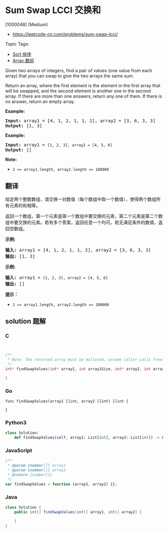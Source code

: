 # Sum Swap LCCI 交换和

[1000048] (Medium)

- https://leetcode-cn.com/problems/sum-swap-lcci/

Topic Tags:

- [Sort 排序](https://leetcode-cn.com/tag/sort/)
- [Array 数组](https://leetcode-cn.com/tag/array/)

Given two arrays of integers, find a pair of values (one value from each array) that you can swap to give the two arrays the same sum.

Return an array, where the first element is the element in the first array that will be swapped, and the second element is another one in the second array. If there are more than one answers, return any one of them. If there is no answer, return an empty array.

**Example:**

<pre><strong>Input:</strong> array1 = [4, 1, 2, 1, 1, 2], array2 = [3, 6, 3, 3]
<strong>Output:</strong> [1, 3]
</pre>

**Example:**

<pre><strong>Input:</strong> array1 = <code>[1, 2, 3], array2 = [4, 5, 6]</code>
<strong>Output: </strong>[]</pre>

**Note:**

- `1 <= array1.length, array2.length <= 100000`

## 翻译

给定两个整数数组，请交换一对数值（每个数组中取一个数值），使得两个数组所有元素的和相等。

返回一个数组，第一个元素是第一个数组中要交换的元素，第二个元素是第二个数组中要交换的元素。若有多个答案，返回任意一个均可。若无满足条件的数值，返回空数组。

**示例:**

<pre><strong>输入:</strong> array1 = [4, 1, 2, 1, 1, 2], array2 = [3, 6, 3, 3]
<strong>输出:</strong> [1, 3]
</pre>

**示例:**

<pre><strong>输入:</strong> array1 = <code>[1, 2, 3], array2 = [4, 5, 6]</code>
<strong>输出: </strong>[]</pre>

**提示：**

- `1 <= array1.length, array2.length <= 100000`

## solution 题解

### C

```c


/**
 * Note: The returned array must be malloced, assume caller calls free().
 */
int* findSwapValues(int* array1, int array1Size, int* array2, int array2Size, int* returnSize){

}


```

### Go

```golang
func findSwapValues(array1 []int, array2 []int) []int {

}
```

### Python3

```python
class Solution:
    def findSwapValues(self, array1: List[int], array2: List[int]) -> List[int]:
```

### JavaScript

```javascript
/**
 * @param {number[]} array1
 * @param {number[]} array2
 * @return {number[]}
 */
var findSwapValues = function (array1, array2) {};
```

### Java

```java
class Solution {
    public int[] findSwapValues(int[] array1, int[] array2) {

    }
}
```
